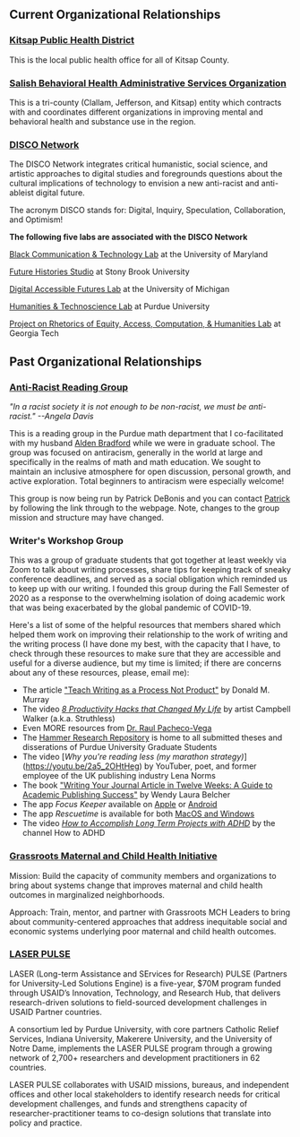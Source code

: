 ## Current Organizational Relationships

### [Kitsap Public Health District](https://www.kitsappublichealth.org/)
This is the local public health office for all of Kitsap County.

### [Salish Behavioral Health Administrative Services Organization](https://www.kitsap.gov/hs/Pages/SBH-ASO-LANDING-HOME.aspx)
This is a tri-county (Clallam, Jefferson, and Kitsap) entity which contracts with and coordinates different organizations in improving mental and behavioral health and substance use in the region. 

### [DISCO Network](https://www.disconetwork.org/)

The DISCO Network integrates critical humanistic, social science, and artistic approaches to digital studies and foregrounds questions about the cultural implications of technology to envision a new anti-racist and anti-ableist digital future.

The acronym DISCO stands for: Digital, Inquiry, Speculation, Collaboration, and Optimism! 

__The following five labs are associated with the DISCO Network__

[Black Communication & Technology Lab](https://www.bcatlab.org/) at the University of Maryland

[Future Histories Studio](https://www.futurehistories.studio/home) at Stony Brook University

[Digital Accessible Futures Lab](https://www.disconetwork.org/digital-af-lab) at the University of Michigan

[Humanities & Technoscience Lab](https://www.disconetwork.org/hat-lab) at Purdue University

[Project on Rhetorics of Equity, Access, Computation, & Humanities Lab](https://www.disconetwork.org/preach-lab) at Georgia Tech

## Past Organizational Relationships
### [Anti-Racist Reading Group](https://purduemathantiracism.github.io/reading_list)
_"In a racist society it is not enough to be non-racist, we must be anti-racist." --Angela Davis_

This is a reading group in the Purdue math department that I co-facilitated with my husband [Alden Bradford](https://aldenbradford.com/) while we were in graduate school. The group was focused on antiracism, generally in the world at large and specifically in the realms of math and math education. We sought to maintain an inclusive atmosphere for open discussion, personal growth, and active exploration. Total beginners to antiracism were especially welcome!

This group is now being run by Patrick DeBonis and you can contact [Patrick](https://purduemathantiracism.github.io/) by following the link through to the webpage. Note, changes to the group mission and structure may have changed.

### Writer's Workshop Group

This was a group of graduate students that got together at least weekly via Zoom to talk about writing processes, share tips for keeping track of sneaky conference deadlines, and served as a social obligation which reminded us to keep up with our writing. I founded this group during the Fall Semester of 2020 as a response to the overwhelming isolation of doing academic work that was being exacerbated by the global pandemic of COVID-19. 

Here's a list of some of the helpful resources that members shared which helped them work on improving their relationship to the work of writing and the writing process (I have done my best, with the capacity that I have, to check through these resources to make sure that they are accessible and useful for a diverse audience, but my time is limited; if there are concerns about any of these resources, please, email me): 
- The article ["Teach Writing as a Process Not Product"](https://mwover.files.wordpress.com/2018/05/murray-teach-writing-as-a-process-not-product.pdf) by Donald M. Murray
- The video [_8 Productivity Hacks that Changed My Life_](https://www.youtube.com/watch?v=oBMOdWX7K3s) by artist Campbell Walker (a.k.a. Struthless)
- Even MORE resources from [Dr. Raul Pacheco-Vega](http://www.raulpacheco.org/resources/)
- The [Hammer Research Repository](https://hammer.purdue.edu/?_ga=2.113103108.1218995459.1664311421-1188452923.1621378956) is home to all submitted theses and disserations of Purdue University Graduate Students
- The video [_Why you're reading less (my marathon strategy)_] (https://youtu.be/2a5_2OHtHeg) by YouTuber, poet, and former employee of the UK publishing industry Lena Norms
- The book ["Writing Your Journal Article in Twelve Weeks: A Guide to Academic Publishing Success"](https://wendybelcher.com/writing-advice/writing-your-journal-article-in-twelve/) by Wendy Laura Belcher
- The app _Focus Keeper_ available on [Apple](https://apps.apple.com/us/app/focus-keeper-time-management/id867374917) or [Android](https://play.google.com/store/apps/details?id=co.pixo.apps.focuskeeper&hl=en_US&gl=US)
- The app _Rescuetime_ is available for both [MacOS and Windows](https://www.rescuetime.com/) 
- The video [_How to Accomplish Long Term Projects with ADHD_](https://www.youtube.com/watch?v=OEHD8B33-wc) by the channel How to ADHD

### [Grassroots Maternal and Child Health Initiative](https://medicine.iu.edu/pediatrics/specialties/health-services/grassroots-maternal-child-health)

Mission: Build the capacity of community members and organizations to bring about systems change that improves maternal and child health outcomes in marginalized neighborhoods.

Approach: Train, mentor, and partner with Grassroots MCH Leaders to bring about community-centered approaches that address inequitable social and economic systems underlying poor maternal and child health outcomes.

### [LASER PULSE](https://laserpulse.org/)

LASER (Long-term Assistance and SErvices for Research) PULSE (Partners for University-Led Solutions Engine) is a five-year, $70M program funded through USAID’s Innovation, Technology, and Research Hub, that delivers research-driven solutions to field-sourced development challenges in USAID Partner countries.

A consortium led by Purdue University, with core partners Catholic Relief Services, Indiana University, Makerere University, and the University of Notre Dame, implements the LASER PULSE program through a growing network of 2,700+ researchers and development practitioners in 62 countries.

LASER PULSE collaborates with USAID missions, bureaus, and independent offices and other local stakeholders to identify research needs for critical development challenges, and funds and strengthens capacity of researcher-practitioner teams to co-design solutions that translate into policy and practice. 
